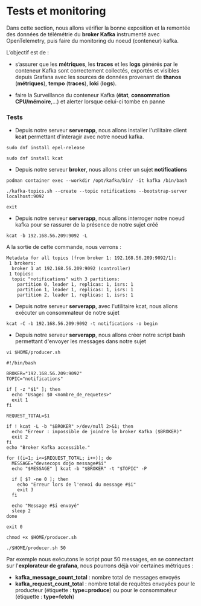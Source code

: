 # Tests et monitoring

Dans cette section, nous allons vérifier la bonne exposition et la remontée des données de télémétrie du **broker Kafka** instrumenté avec OpenTelemetry, puis faire du monitoring du noeud (conteneur) kafka. 

L’objectif est de : 

- s’assurer que les **métriques**, les **traces** et les **logs** générés par le conteneur Kafka sont correctement collectés, exportés et visibles depuis Grafana avec les sources de données provenant de **thanos** (**métriques**), **tempo** (**traces**), **loki** (**logs**).

- faire la Surveillance du conteneur Kafka (**état**, **consommation CPU/mémoire**,...) et alerter lorsque celui-ci tombe en panne

### Tests

- Depuis notre serveur **serverapp**, nous allons installer l'utilitaire client **kcat** permettant d'interagir avec notre noeud kafka.

```
sudo dnf install epel-release
```

```
sudo dnf install kcat
```

- Depuis notre serveur **broker**, nous allons créer un sujet **notifications**

```
podman container exec --workdir /opt/kafka/bin/ -it kafka /bin/bash
```

```
./kafka-topics.sh --create --topic notifications --bootstrap-server localhost:9092

exit
```

- Depuis notre serveur **serverapp**, nous allons interroger notre noeud kafka pour se rassurer de la présence de notre sujet créé

```
kcat -b 192.168.56.209:9092 -L
```

A la sortie de cette commande, nous verrons :

```
Metadata for all topics (from broker 1: 192.168.56.209:9092/1):
 1 brokers:
  broker 1 at 192.168.56.209:9092 (controller)
 1 topics:
  topic "notifications" with 3 partitions:
    partition 0, leader 1, replicas: 1, isrs: 1
    partition 1, leader 1, replicas: 1, isrs: 1
    partition 2, leader 1, replicas: 1, isrs: 1
```

- Depuis notre serveur **serverapp**, avec l'utilitaire kcat, nous allons exécuter un consommateur de notre sujet

```
kcat -C -b 192.168.56.209:9092 -t notifications -o begin
```

- Depuis notre serveur **serverapp**, nous allons créer notre script bash permettant d'envoyer les messages dans notre sujet

```
vi $HOME/producer.sh
```

```
#!/bin/bash

BROKER="192.168.56.209:9092"
TOPIC="notifications"

if [ -z "$1" ]; then
  echo "Usage: $0 <nombre_de_requetes>"
  exit 1
fi

REQUEST_TOTAL=$1

if ! kcat -L -b "$BROKER" >/dev/null 2>&1; then
  echo "Erreur : impossible de joindre le broker Kafka ($BROKER)"
  exit 2
fi
echo "Broker Kafka accessible."

for ((i=1; i<=$REQUEST_TOTAL; i++)); do
  MESSAGE="devsecops dojo message#$i"
  echo "$MESSAGE" | kcat -b "$BROKER" -t "$TOPIC" -P

  if [ $? -ne 0 ]; then
    echo "Erreur lors de l'envoi du message #$i"
    exit 3
  fi

  echo "Message #$i envoyé"
  sleep 2
done

exit 0
```

```
chmod +x $HOME/producer.sh
```

```
./$HOME/producer.sh 50
```

Par exemple nous exécutons le script pour 50 messages, en se connectant sur l'**explorateur de grafana**, nous pourrons déjà voir certaines métriques : 

- **kafka_message_count_total** : nombre total de messages envoyés
- **kafka_request_count_total** : nombre total de requêtes envoyées pour le producteur (étiquette : **type=produce**) ou pour le consommateur (étiquette : **type=fetch**)